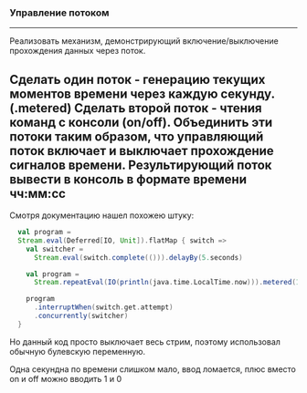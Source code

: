 ### Управление потоком
---
Реализовать механизм, демонстрирующий включение/выключение прохождения данных через поток.

Сделать один поток - генерацию текущих моментов времени через каждую секунду.(.metered)
Сделать второй поток - чтения команд с консоли (on/off).
Объединить эти потоки таким образом, что управляющий поток включает и выключает прохождение сигналов времени.
Результирующий поток вывести в консоль в формате времени чч:мм:сс
---
Смотря документацию нашел похожею штуку:
```scala
  val program =
  Stream.eval(Deferred[IO, Unit]).flatMap { switch =>
    val switcher =
      Stream.eval(switch.complete(())).delayBy(5.seconds)

    val program =
      Stream.repeatEval(IO(println(java.time.LocalTime.now))).metered(1.second)

    program
      .interruptWhen(switch.get.attempt)
      .concurrently(switcher)
  }
```
Но данный код просто выключает весь стрим, поэтому использовал обычную булевскую переменную.

Одна секундна по времени слишком мало, ввод ломается, плюс вместо on и off можно вводить 1 и 0